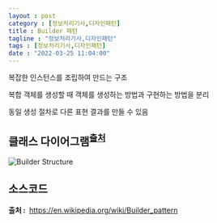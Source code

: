 ```yaml
---
layout : post
category : [정보처리기사,디자인패턴]
title : Builder 패턴
tagline : "정보처리기사,디자인패턴"
tags : [정보처리기사,디자인패턴]
date : "2022-03-25 11:04:00"
---
```


복잡한 인스턴스를 조립하여 만드는 구조

복합 객체를 생성할 때 객체를 생성하는 방법과 구현하는 방법을 분리

동일 생성 절차로 다른 표현 결과를 만들 수 있음



## 클래스 다이어그램<sup id="a1">[출처](#footnote1)</sup>

<img  style="background-color: white" src="https://upload.wikimedia.org/wikipedia/commons/thumb/f/f3/Builder_UML_class_diagram.svg/600px-Builder_UML_class_diagram.svg.png" alt="Builder Structure">



## 소스코드





<b id="footnote1">출처 : </b> https://en.wikipedia.org/wiki/Builder_pattern
